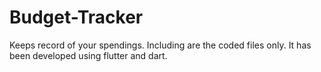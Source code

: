 # Budget-Tracker
Keeps record of your spendings. 
Including are the coded files only.
It has been developed using flutter and dart.

